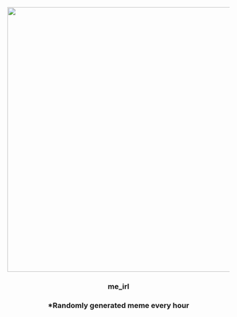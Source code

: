 <p align="center">
        <img src="https://i.redd.it/5u5djllzwpv81.jpg" width="600" height="600">
        </p>
        <h3 align="center">me_irl</h3>
        <h3 align="center">*Randomly generated meme every hour</h3>
    